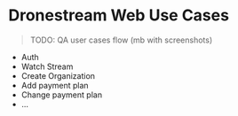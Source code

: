 # Dronestream Web Use Cases
> TODO: QA user cases flow (mb with screenshots)
- Auth
- Watch Stream
- Create Organization
- Add payment plan
- Change payment plan
- ...
